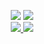 <p align='center'>
  <img src="https://capsule-render.vercel.app/api?type=soft&color=73c088&height=60&text=Gimoon%20Cho&animation=fadeIn&fontSize=50&fontColor=ffffff&textBg=true" />
  <img src="https://capsule-render.vercel.app/api?type=soft&color=ffffff&height=40&text=FE%20Developer&fontSize=30&animation=scaleIn&fontColor=73c088" />
  <br>
  <a href="https://g1moon.notion.site/Vanilla-Gimoon-Blog-3ffe8d48931a42969369f77da919fa05" target="_blank">
    <img src="https://img.shields.io/badge/blog-000000?style=flat-square&logo=Notion&logoColor=white"/>
  </a>
  <a href="mailto:gmoon.cho@gmail.com" target="_blank">
    <img src="https://img.shields.io/badge/Gmail-d14836?style=flat-square&logo=Gmail&logoColor=white"/>
  </a>
</p>
<br>

